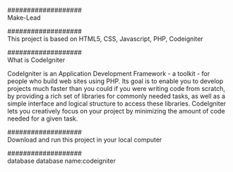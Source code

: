 ###################<br>
Make-Lead

###################<br>
This project is based on HTML5, CSS, Javascript, PHP, Codeigniter

###################<br>
What is CodeIgniter

CodeIgniter is an Application Development Framework - a toolkit - for people
who build web sites using PHP. Its goal is to enable you to develop projects
much faster than you could if you were writing code from scratch, by providing
a rich set of libraries for commonly needed tasks, as well as a simple
interface and logical structure to access these libraries. CodeIgniter lets
you creatively focus on your project by minimizing the amount of code needed
for a given task.

###################<br>
Download and run this project in your local computer

###################<br>
database
database name:codeigniter
